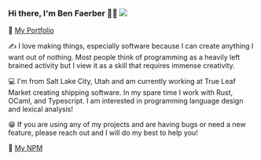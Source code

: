 ### Hi there, I'm Ben Faerber 🦀🐪 ![](https://komarev.com/ghpvc/?username=benfaerber)

📒 [My Portfolio](https://benfaerber.github.io)

✍️ I love making things, especially software because I can create anything I want out of nothing. Most people think of programming as a heavily left brained activity but I view it as a skill that requires immense creativity.

💻 I'm from Salt Lake City, Utah and am currently working at True Leaf Market creating shipping software. In my spare time I work with Rust, OCaml, and Typescript. I am interested in programming language design and lexical analysis!

😁 If you are using any of my projects and are having bugs or need a new feature, please reach out and I will do my best to help you!

🏫 [My NPM](https://www.npmjs.com/~benfaerber)

